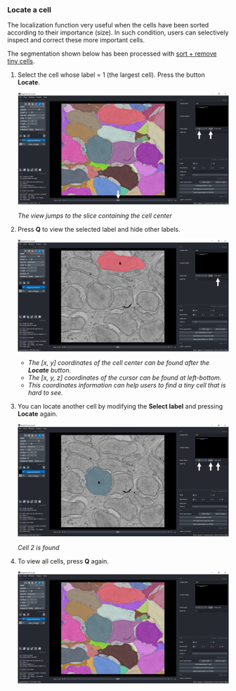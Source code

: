 ### Locate a cell

The localization function very useful when the cells have been sorted according to their importance (size). In such condition, users can selectively inspect
and correct these more important cells.

The segmentation shown below has been processed with [sort + remove tiny cells](./sort_remove.md#remove-tiny-cells).

1. Select the cell whose label = 1 (the largest cell). Press the button **Locate**.

    ![press-button](./pictures/locate_1_annotation.png)

    *The view jumps to the slice containing the cell center*

2. Press **Q** to view the selected label and hide other labels.

    ![selected](./pictures/locate_2_annotation.png)

    - *The [x, y] coordinates of the cell center can be found after the ***Locate*** button.*
    - *The [x, y, z] coordinates of the cursor can be found at left-bottom.*
    - *This coordinates information can help users to find a tiny cell that is hard to see.*

3. You can locate another cell by modifying the **Select label** and pressing **Locate** again.

    ![selected](./pictures/locate_3_annotation.png)

    *Cell 2 is found*

4. To view all cells, press **Q** again.

    ![selected](./pictures/locate_4.png)